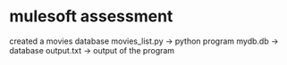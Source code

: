 # mulesoft assessment
created a movies database
movies_list.py -> python program
mydb.db  -> database
output.txt -> output of the program
